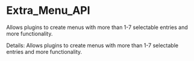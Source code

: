 # Extra_Menu_API
Allows plugins to create menus with more than 1-7 selectable entries and more functionality.

Details: Allows plugins to create menus with more than 1-7 selectable entries and more functionality.
